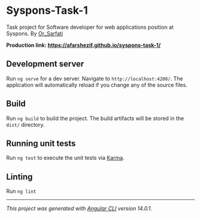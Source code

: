 # Syspons-Task-1

Task project for Soft­ware developer for web applic­a­tions position at Syspons. By [Or_Sarfati](https://www.orsarfati.com)

**Production link: https://afarshezif.github.io/syspons-task-1/**

## Development server

Run `ng serve` for a dev server. Navigate to `http://localhost:4200/`. The application will automatically reload if you change any of the source files.

## Build

Run `ng build` to build the project. The build artifacts will be stored in the `dist/` directory.

## Running unit tests

Run `ng test` to execute the unit tests via [Karma](https://karma-runner.github.io).

## Linting

Run `ng lint`

---

*This project was generated with [Angular CLI](https://github.com/angular/angular-cli) version 14.0.1.*